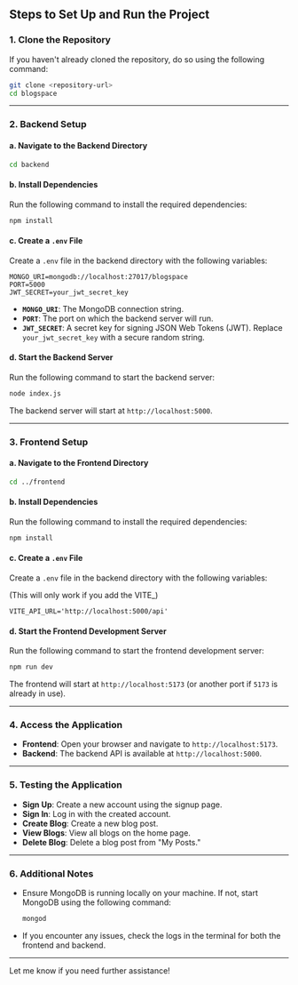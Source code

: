 
## **Steps to Set Up and Run the Project**

### **1. Clone the Repository**
If you haven't already cloned the repository, do so using the following command:
```bash
git clone <repository-url>
cd blogspace
```

---

### **2. Backend Setup**

#### **a. Navigate to the Backend Directory**
```bash
cd backend
```

#### **b. Install Dependencies**
Run the following command to install the required dependencies:
```bash
npm install
```

#### **c. Create a `.env` File**
Create a `.env` file in the backend directory with the following variables:
```env
MONGO_URI=mongodb://localhost:27017/blogspace
PORT=5000
JWT_SECRET=your_jwt_secret_key
```

- **`MONGO_URI`**: The MongoDB connection string.
- **`PORT`**: The port on which the backend server will run.
- **`JWT_SECRET`**: A secret key for signing JSON Web Tokens (JWT). Replace `your_jwt_secret_key` with a secure random string.

#### **d. Start the Backend Server**
Run the following command to start the backend server:
```bash
node index.js
```

The backend server will start at `http://localhost:5000`.

---

### **3. Frontend Setup**

#### **a. Navigate to the Frontend Directory**
```bash
cd ../frontend
```

#### **b. Install Dependencies**
Run the following command to install the required dependencies:
```bash
npm install
```
#### **c. Create a `.env` File**
Create a `.env` file in the backend directory with the following variables:

(This will only work if you add the VITE_)
```env
VITE_API_URL='http://localhost:5000/api'
```

#### **d. Start the Frontend Development Server**
Run the following command to start the frontend development server:
```bash
npm run dev
```

The frontend will start at `http://localhost:5173` (or another port if `5173` is already in use).

---

### **4. Access the Application**
- **Frontend**: Open your browser and navigate to `http://localhost:5173`.
- **Backend**: The backend API is available at `http://localhost:5000`.

---

### **5. Testing the Application**
- **Sign Up**: Create a new account using the signup page.
- **Sign In**: Log in with the created account.
- **Create Blog**: Create a new blog post.
- **View Blogs**: View all blogs on the home page.
- **Delete Blog**: Delete a blog post from "My Posts."

---

### **6. Additional Notes**
- Ensure MongoDB is running locally on your machine. If not, start MongoDB using the following command:
  ```bash
  mongod
  ```
- If you encounter any issues, check the logs in the terminal for both the frontend and backend.

---

Let me know if you need further assistance!